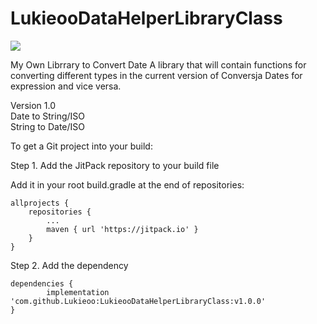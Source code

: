 # LukieooDataHelperLibraryClass
[![](https://jitpack.io/v/Lukieoo/LukieooDataHelperLibraryClass.svg)](https://jitpack.io/#Lukieoo/LukieooDataHelperLibraryClass)

My Own Librrary to Convert Date A library that will contain functions for converting different types in the current version of Conversja Dates for expression and vice versa.
 
 Version 1.0<br>
 Date to String/ISO<br>
 String to Date/ISO<br>
 
To get a Git project into your build:

Step 1. Add the JitPack repository to your build file

Add it in your root build.gradle at the end of repositories:

	allprojects {
		repositories {
			...
			maven { url 'https://jitpack.io' }
		}
	}
Step 2. Add the dependency

	dependencies {
	        implementation 'com.github.Lukieoo:LukieooDataHelperLibraryClass:v1.0.0'
	}
 
